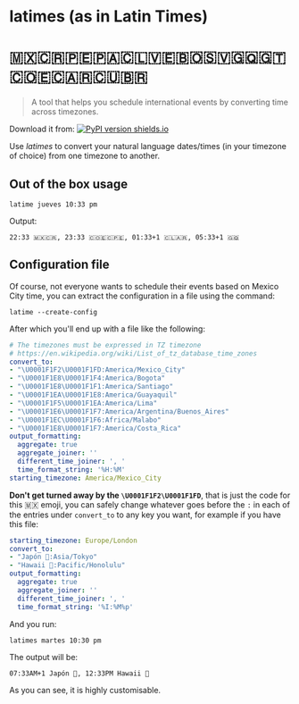 #  latimes (as in Latin Times) 
# 🇲🇽🇨🇷🇵🇪🇵🇦🇨🇱🇻🇪🇧🇴🇸🇻🇬🇶🇬🇹🇨🇴🇪🇨🇦🇷🇨🇺🇧🇷

 > A tool that helps you schedule international events by converting time across timezones.

Download it from:
 [![PyPI version shields.io](https://img.shields.io/pypi/v/latimes.svg)](https://pypi.python.org/pypi/latimes/)

Use *latimes* to convert your natural language dates/times (in your timezone of choice) from one timezone to another.

## Out of the box usage

```shell
latime jueves 10:33 pm
```

Output:

```text
22:33 🇲🇽🇨🇷, 23:33 🇨🇴🇪🇨🇵🇪, 01:33+1 🇨🇱🇦🇷, 05:33+1 🇬🇶
```

## Configuration file  

Of course, not everyone wants to schedule their events based on Mexico City time, you can extract the configuration in a file using the command:

```shell script
latime --create-config
```  

After which you'll end up with a file like the following:  

```yaml
# The timezones must be expressed in TZ timezone
# https://en.wikipedia.org/wiki/List_of_tz_database_time_zones
convert_to:
- "\U0001F1F2\U0001F1FD:America/Mexico_City"
- "\U0001F1E8\U0001F1F4:America/Bogota"
- "\U0001F1E8\U0001F1F1:America/Santiago"
- "\U0001F1EA\U0001F1E8:America/Guayaquil"
- "\U0001F1F5\U0001F1EA:America/Lima"
- "\U0001F1E6\U0001F1F7:America/Argentina/Buenos_Aires"
- "\U0001F1EC\U0001F1F6:Africa/Malabo"
- "\U0001F1E8\U0001F1F7:America/Costa_Rica"
output_formatting:
  aggregate: true
  aggregate_joiner: ''
  different_time_joiner: ', '
  time_format_string: '%H:%M'
starting_timezone: America/Mexico_City
```

**Don't get turned away by the `\U0001F1F2\U0001F1FD`**, that is just the code for this 🇲🇽 emoji, you can safely change whatever goes before the `:` in each of the entries under `convert_to` to any key you want, for example if you have this file:  

```yaml
starting_timezone: Europe/London
convert_to:
- "Japón 🍣:Asia/Tokyo"
- "Hawaii 🌺:Pacific/Honolulu"
output_formatting:
  aggregate: true
  aggregate_joiner: ''
  different_time_joiner: ', '
  time_format_string: '%I:%M%p'
```

And you run:

```shell script
latimes martes 10:30 pm
```

The output will be:


```
07:33AM+1 Japón 🍣, 12:33PM Hawaii 🌺
```

As you can see, it is highly customisable.
